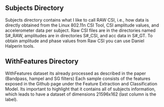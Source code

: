 
 ## Subjects Directory
Subjects directory contains what I like to call RAW CSI, i.e., how data is directly obtained from the Linux 802.11n CSI Tool, CSI amplitude values, and accelerometer data per subject. 
Raw CSI files are in the directories named S#_RAW, amplitudes are in directories S#_CSI, and acc data in S#_GT. To obtain amplitude and phase values from Raw CSI you can use Daniel Halperin tools. 

## WithFeatures Directory 
WithFeatures dataset its already processed as described in the paper (Bandpass, hampel and SG filters) Each sample consists of the features exposed in the Github page under the Feature Extraction and Classification Model. Its important to highlight that it contains all of subjects information, which leads to have a dataset of dimensions 21596x162 (last column is the label). 
